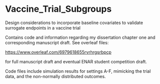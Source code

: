 # Vaccine_Trial_Subgroups
Design considerations to incorporate baseline covariates to validate surrogate endpoints in a vaccine trial

Contains code and information regarding my dissertation chapter one and corresponding manuscript draft. See overleaf files:

https://www.overleaf.com/6979618655rvrhrgsrbpcp

for full manuscript draft and eventual ENAR student competition draft.

Code files include simulation results for settings A-F, mimicking the trial data, and the non-normally distributed outcomes.

